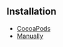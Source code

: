 ## Installation

- [CocoaPods](/README/Installation/CocoaPods.md)
- [Manually](/README/Installation/Manually.md)
